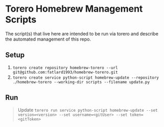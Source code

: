 # Torero Homebrew Management Scripts

The script(s) that live here are intended to be run via torero and describe the automated management of this repo.

## Setup

1. `torero create repository homebrew-torero --url git@github.com:fatlard1993/homebrew-torero.git`
2. `torero create service python-script homebrew-update --repository ./homebrew-torero --working-dir scripts --filename update.py`

## Run

> Update
`torero run service python-script homebrew-update --set version=<version> --set username=<gitUser> --set token=<gitToken>`